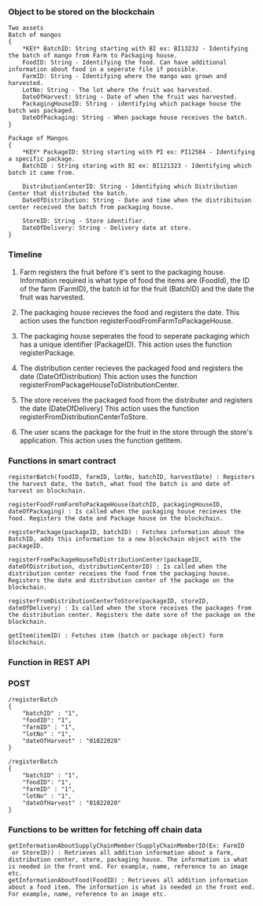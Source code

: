 ### Object to be stored on the blockchain
```
Two assets 
Batch of mangos
{
    *KEY* BatchID: String starting with BI ex: BI13232 - Identifying the batch of mango from Farm to Packaging house.
    FoodID: String - Identifying the food. Can have additional information about food in a seperate file if possible.
    FarmID: String - Identifying where the mango was grown and harvested.
    LotNo: String - The lot where the fruit was harvested.
    DateOfHarvest: String - Date of when the fruit was harvested.
    PackagingHouseID: String - identifying which package house the batch was packaged.
    DateOfPackaging: String - When package house receives the batch.
}

Package of Mangos
{
    *KEY* PackageID: String starting with PI ex: PI12584 - Identifying a specific package.
    BatchID : String staring with BI ex: BI121323 - Identifying which batch it came from.
    
    DistributionCenterID: String - Identifying which Distribution Center that distributed the batch.
    DateOfDistribution: String - Date and time when the distribituion center received the batch from packaging house.

    StoreID: String - Store identifier.
	DateOfDelivery: String - Delivery date at store.
}
```

### Timeline
1. Farm registers the fruit before it's sent to the packaging house. Information required is what type of food the items are (FoodId), the ID of the farm (FarmID), the batch id for the fruit (BatchID) and the date the fruit was harvested.

2. The packaging house recieves the food and registers the date. This action uses the function registerFoodFromFarmToPackageHouse.

3. The packaging house seperates the food to seperate packaging which has a unique identifier (PackageID). 
This action uses the function registerPackage.

4. The distribution center recieves the packaged food and registers the date (DateOfDistribution)
This action uses the function registerFromPackageHouseToDistributionCenter.

5. The store receives the packaged food from the distributer and registers the date (DateOfDelivery)
This action uses the function registerFromDistributionCenterToStore.

6.  The user scans the package for the fruit in the store through the store's application. This action uses the function getItem.

###  Functions in smart contract
```
registerBatch(foodID, farmID, lotNo, batchID, harvestDate) : Registers the harvest date, the batch, what food the batch is and date of harvest on blockchain.

registerFoodFromFarmToPackageHouse(batchID, packagingHouseID, dateOfPackaging) : Is called when the packaging house recieves the food. Registers the date and Package house on the blockchain.

registerPackage(packageID, batchID) : Fetches information about the BatchID, adds this information to a new blockchain object with the packageID.

registerFromPackageHouseToDistributionCenter(packageID, dateOfDistribution, distributionCenterID) : Is called when the distribution center receives the food from the packaging house. Registers the date and distribution center of the package on the blockchain.

registerFromDistributionCenterToStore(packageID, storeID, dateOfDelivery) : Is called when the store receives the packages from the distribution center. Registers the date sore of the package on the blockchain.

getItem(itemID) : Fetches item (batch or package object) form blockchain.
```

### Function in REST API

### POST
```
/registerBatch 
{ 
	"batchID" : "1", 
	"foodID": "1",
	"farmID" : "1",
	"lotNo" : "1",
	"dateOfHarvest" : "01022020"
}
```

```
/registerBatch 
{ 
	"batchID" : "1", 
	"foodID": "1",
	"farmID" : "1",
	"lotNo" : "1",
	"dateOfHarvest" : "01022020"
}
```

### Functions to be written for fetching off chain data
```
getInformationAboutSupplyChainMember(SupplyChainMemberID(Ex: FarmID
 or StoreID)) : Retrieves all addition information about a farm, distribution center, store, packaging house. The information is what is needed in the front end. For example, name, reference to an image etc.
getInformationAboutFood(FoodID) : Retrieves all addition information about a food item. The information is what is needed in the front end. For example, name, reference to an image etc.
```